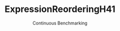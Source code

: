 ---
layout: default
title: ExpressionReorderingH41
subtitle: Continuous Benchmarking
selected: Expression_Reordering
expanded: Benchmarking
benchmark: /individual_results/ExpressionReorderingH41.html
---